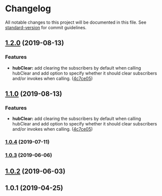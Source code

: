 # Changelog

All notable changes to this project will be documented in this file. See [standard-version](https://github.com/conventional-changelog/standard-version) for commit guidelines.

## [1.2.0](https://github.com/basslagter/cypress-plugin-signalr/compare/v1.0.4...v1.2.0) (2019-08-13)


### Features

* **hubClear:** add clearing the subscribers by default when calling hubClear and add option to specify whether it should clear subscribers and/or invokes when calling. ([4c7ce05](https://github.com/basslagter/cypress-plugin-signalr/commit/4c7ce05))



## [1.1.0](https://github.com/basslagter/cypress-plugin-signalr/compare/v1.0.4...v1.1.0) (2019-08-13)


### Features

* **hubClear:** add clearing the subscribers by default when calling hubClear and add option to specify whether it should clear subscribers and/or invokes when calling. ([4c7ce05](https://github.com/basslagter/cypress-plugin-signalr/commit/4c7ce05))



### [1.0.4](https://github.com/basslagter/cypress-plugin-signalr/compare/v1.0.3...v1.0.4) (2019-07-11)



### [1.0.3](https://github.com/basslagter/cypress-plugin-signalr/compare/v1.0.2...v1.0.3) (2019-06-06)



## [1.0.2](https://github.com/basslagter/cypress-plugin-signalr/compare/v1.0.1...v1.0.2) (2019-06-03)



## 1.0.1 (2019-04-25)

